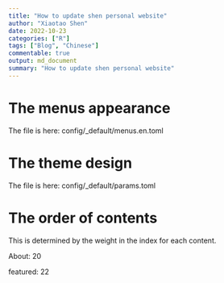 ```yaml
---
title: "How to update shen personal website"
author: "Xiaotao Shen"
date: 2022-10-23
categories: ["R"]
tags: ["Blog", "Chinese"]
commentable: true
output: md_document
summary: "How to update shen personal website"
---
```




# The menus appearance

The file is here: config/_default/menus.en.toml

# The theme design

The file is here: config/_default/params.toml

# The order of contents

This is determined by the weight in the index for each content.

About: 20

featured: 22
